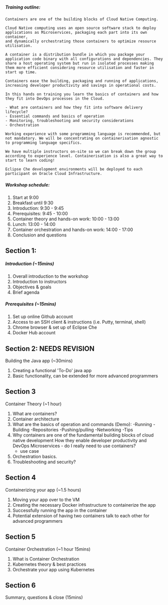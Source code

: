 ##### Training outline:

```
Containers are one of the building blocks of Cloud Native Computing.

Cloud Native computing uses an open source software stack to deploy applications as Microservices, packaging each part into its own container,
and dynamically orchestrating those containers to optimize resource utilisation.

A container is a distribution bundle in which you package your application code binary with all configurations and dependencies. They share a host operating system but run in isolated processes making them more efficient considering resource utilisation and faster in start up time.

Containers ease the building, packaging and running of applications, increasing developer productivity and savings in operational costs.

In this hands on training you learn the basics of containers and how they fit into DevOps processes in the Cloud.

- What are containers and how they fit into software delivery lifecycle?
- Essential commands and basics of operation
- Monitoring, troubleshooting and security considerations
- Orchestration

Working experience with some programming language is recommended, but not mandatory. We will be concentrating on containerisation agnostic to programming language specifics.

We have multiple instructors on-site so we can break down the group according to experience level. Containerisation is also a great way to start to learn coding!

Eclipse Che development environments will be deployed to each participant on Oracle Cloud Infrastructure.
```

##### Workshop schedule:

1. Start at 9:00
2. Breakfast until 9:30
3. Introduction: 9:30 - 9:45
4. Prerequisites: 9:45 - 10:00
5. Container theory and hands-on work: 10:00 - 13:00
6. Lunch: 13:00 - 14:00
7. Container orchestration and hands-on work: 14:00 - 17:00
8. Conclusion and questions

## Section 1:


##### Introduction (~15mins)

1. Overall introduction to the workshop
2. Introduction to instructors
3. Objectives & goals
4. Brief agenda

##### Prerequisites (~15mins)

1. Set up online Github account
2. Access to an SSH client & instructions (i.e. Putty, terminal, shell)
3. Chrome browser & set up of Eclipse Che
4. Docker Hub account

## Section 2: NEEDS REVISION
Building the Java app (~30mins)

1. Creating a functional 'To-Do' java app
2. Basic functionality, can be extended for more advanced programmers

## Section 3
Container Theory (~1 hour)

1. What are containers?
2. Container architecture
3. What are the basics of operation and commands (Demo):
   -Running
   -Building
   -Repositories
   -Pushing/pulling
   -Networking
   -Tips
4. Why containers are one of the fundamental building blocks of cloud native development
   How they enable developer productivity and DevOps
   Microservices - do I really need to use containers?
      - use case
5. Orchestration basics. 
6. Troubleshooting and security?

## Section 4
Containerizing your app (~1.5 hours)

1. Moving your app over to the VM
2. Creating the necessary Docker infrastructure to containerize the app
3. Successfully running the app in the container
4. Potential extension of having two containers talk to each other for advanced programmers

## Section 5
Container Orchestration (~1 hour 15mins)

1. What is Container Orchestration
2. Kubernetes theory & best practices
3. Orchestrate your app using Kubernetes

## Section 6
Summary, questions & close (15mins)
